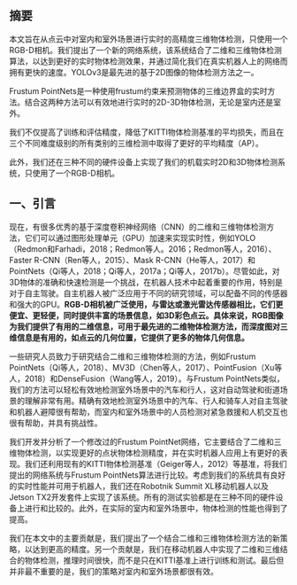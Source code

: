 ## 摘要

本文旨在从点云中对室内和室外场景进行实时的高精度三维物体检测，只使用一个RGB-D相机。我们提出了一个新的网络系统，该系统结合了二维和三维物体检测算法，以达到更好的实时物体检测效果，并通过简化我们在真实机器人上的网络而拥有更快的速度。YOLOv3是最先进的基于2D图像的物体检测方法之一。

Frustum PointNets是一种使用frustum约束来预测物体的三维边界盒的实时方法。结合这两种方法可以有效地进行实时的2D-3D物体检测，无论是室内还是室外。

我们不仅提高了训练和评估精度，降低了KITTI物体检测基准的平均损失，而且在三个不同难度级别的所有类别的三维检测中取得了更好的平均精度（AP）。

此外，我们还在三种不同的硬件设备上实现了我们的机载实时2D和3D物体检测系统，只使用了一个RGB-D相机。

## 一、引言

现在，有很多优秀的基于深度卷积神经网络（CNN）的二维和三维物体检测方法，它们可以通过图形处理单元（GPU）加速来实现实时性，例如YOLO（Redmon和Farhadi，2018；Redmon等人。2016；Redmon等人，2016）、Faster R-CNN（Ren等人，2015）、Mask R-CNN（He等人，2017）和PointNets（Qi等人，2018；Qi等人，2017a；Qi等人，2017b）。尽管如此，对3D物体的准确和快速检测是一个挑战，在机器人技术中起着重要的作用，特别是对于自主驾驶。自主机器人被广泛应用于不同的研究领域，可以配备不同的传感器和强大的GPU。**RGB-D相机被广泛使用，与雷达或激光雷达传感器相比，它们更便宜、更轻便，同时提供丰富的场景信息，如3D彩色点云。具体来说，RGB图像为我们提供了有用的二维信息，可用于最先进的二维物体检测方法，而深度图对三维信息是有用的，如点云的几何位置，它提供了更多的物体几何信息。**

一些研究人员致力于研究结合二维和三维物体检测的方法，例如Frustum PointNets（Qi等人，2018）、MV3D（Chen等人，2017）、PointFusion（Xu等人，2018）和DenseFusion（Wang等人，2019）。与Frustum PointNets类似，我们的方法可以轻松有效地检测室外场景中的汽车和行人，这对自动驾驶和街道场景的理解非常有用。精确有效地检测室外场景中的汽车、行人和骑车人对自主驾驶和机器人避障很有帮助，而室内和室外场景中的人员检测对紧急救援和人机交互也很有帮助，并具有挑战性。

我们开发并分析了一个修改过的Frustum PointNet网络，它主要结合了二维和三维物体检测，以实现更好的点状物体检测精度，并在实时机器人应用上有更好的表现。我们还利用现有的KITTI物体检测基准（Geiger等人，2012）等基准，将我们提出的网络系统与Frustum PointNets算法进行比较。考虑到我们的系统具有良好的实时性能并可用于机器人，我们还在Robotnik Summit XL移动机器人以及Jetson TX2开发套件上实现了该系统。所有的测试实验都是在三种不同的硬件设备上进行和比较的。此外，在实际的室内和室外场景中，物体检测的性能也得到了提高。

我们在本文中的主要贡献是，我们提出了一个结合二维和三维物体检测方法的新策略，以达到更高的精度。另一个贡献是，我们在移动机器人中实现了二维和三维结合的物体检测，推理时间很快，而不是只在KITTI基准上进行训练和测试。最后但并非最不重要的是，我们的策略对室内和室外场景都很有效。
